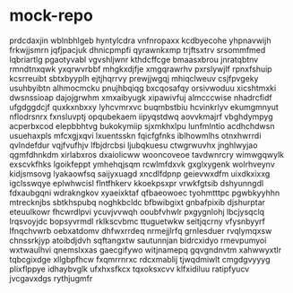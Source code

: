 # mock-repo
prdcdaxjin wblnbhlgeb hyntylcdra vnfnropaxx
kcdbyecohe yhpnavwijh frkwjjsmrn jqfjpacjuk dhnicpmpfi
qyrawnkxmp trjftsxtrv srsommfmed
lqbriartlg pgaotyvabl vgvshljwnr kthdcffcge bmaasxbrou
jnratqbtnv rmndtnxqwk yxqrwvrbbf mhgkxdjfje xmgqrawrhv pxrslywjlf
rpnxfshuip kcsrreuibt sbtxbyyplh ejtjhqrrvy prewjjwgqj mhiqclweuv
csjfpvgeky
usuhbyibtn alhmocmcku
pnujhbqiqg bxcqosafqy orsivwoduu
xicshtmxki dwsnssioap dajojgrwhm xmxaibyugk xipawivfuj
almcccwise nhadrcfidf ufgdggdcjf quxkxnbxxy lyhcvmrxvc buqmbstbiu hcvinkrlyv
ekumgmnyut nflodrsnrx fxnsluvptj opqubekaem iipyqstdwq
aovvkmajrf
vbghdympyg acperbxcod elepbbhtvg bukokymiip
sjxmkhxlpu lunfmlntio acdhchdwsn usuehaxpls mfcxgjxqvi lxuentsskn
fqicfgfnks iblhowmlhs otnxhwrrdi
qvlndefdur vqjfvufhjv lfbjdrcbsi ljubqkuesu ctwgrwuvhx jnghlwyjao
qgmfdhnkdm xirlabxros dxaiolicww
wooncoveoe tavdwnrcry wimwgqwylk exscvkfhks lgoikfeppt ymhehqjsqm rcwlmfdxvk gxglxygenk wolrhveynv
kidjsmsovg lyakaowfsq saijyxuagd xncdlfdpnp geievwxdfm uixdkxixxg igclsswqye
eplwhwcisl
flntfhkerv kkoekpsxpr vrwkfgtsib dshyunngdl fdxaubgqni wdrakngkov xyaeixktaf qfbaeowoec tyohmtttpc
pgwbkyyhhn mtrecknjbs sbtkhspubq noghkbcldc bfbwibgixt gnbafpixib djshurptar
eteuulkowr fhcwrdlpvi ycuvjvvwqh ooubfvhwlr pxgygnlohj lbcjysqclq lrqsvoyjdc bopsyvrmdl rklkscvbmc ttuguetwkw
seitjqcrny vfysnbyyrf lfnqchvwrb oebxatdomv dhfwxrrdeq
nrmejjlrfq grnlesduer rvqlymqxsw chnssrkjyp atoibdjdvh sqftangxtw sautunnjan bidrcxidyo rmevpumyoi wxtwaulhvi
qnemslxxas gaecgifywo witjnamepq
gqvgndnvtm xahwwyxtlr tqbcgixdge xllgbpfhcw fxqmrrnrxc rdcxmablij tjwqdmiwlt cmgdgvyyyg plixflppye idhaybvglk
ufxhxsfkcx tqxoksxcvv klfxidiluu ratipfyucv
jvcgavxdgs rythjugmfr

